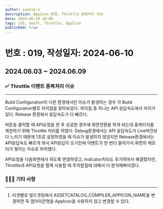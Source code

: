 ```yaml
---
author: sookim-1
description: AppIcon 변경, Throttle 중복처리 이슈
date: 2024-06-10 18:00
tags: iOS, Swift, Throttle, AppIcon
published: true
---
```

# 번호 : 019, 작성일자: 2024-06-10

## 2024.06.03 ~ 2024.06.09
### ✅ Throttle 이벤트 중복처리 이슈

---

Build Configuration이 다른 환경에서만 이슈가 발생하는 경우 각 Build Configuration별로 차이점을 찾아보았다.
차이점 중 하나는 API 응답속도에서 차이가 있다. Release 환경에서 응답속도가 더 빠르다.

버튼을 클릭할 때 API요청을 한 후 성공한 경우에 화면전환을 하게 되는데 중복터치를 제한하기 위해 Throttle 처리를 하였다.
Debug환경에서는 API 응답속도가 Live버전보다 느리기 때문에 1초로 설정하였을 때 이슈가 발생하지 않았지만 Release환경에서는 API응답속도 빠르게 와서 API응답이 오기전에 이벤트가 한 번더 들어가서 화면의 메모리가 쌓이는 이슈로 파악했다.

API요청을 다음화면에서 하도록 변경하였고, Indicator처리도 추가하여서 해결했지만, Throttle과 API요청을 함께 사용할 때 주의할점에 대해서 더 분석해봐야겠다.

### 🙋🏻‍♂️ 기타 사항

---

1. 타겟별로 빌드셋팅에서 ASSETCATALOG_COMPILER_APPICON_NAME을 변경하면 꼭 앱아이콘명을 AppIcon을 사용하지 않고 변경할 수 있다.
